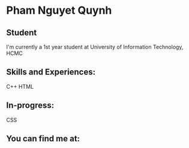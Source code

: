 # Pham Nguyet Quynh
## Student
I'm currently a 1st year student at University of Information Technology, HCMC
## Skills and Experiences:
C++
HTML
## In-progress:
CSS
## You can find me at:

